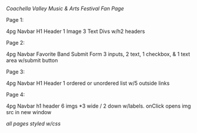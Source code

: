*Coachella Valley Music & Arts Festival*
            *Fan Page*


Page 1:

4pg Navbar
H1 Header
1 Image
3 Text Divs w/h2 headers


Page 2:

4pg Navbar
Favorite Band Submit Form
3 inputs, 2 text, 1 checkbox, & 1 text area w/submit button

Page 3:

4pg Navbar
H1 Header
1 ordered or unordered list w/5 outside links


Page 4:

4pg Navbar
h1 header
6 imgs *3 wide / 2 down w/labels.  onClick opens img src in new window

*all pages styled w/css*
